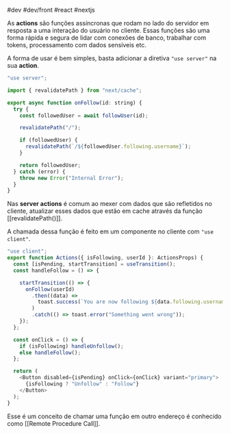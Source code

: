 #dev #dev/front #react #nextjs

As **actions** são funções assíncronas que rodam no lado do servidor em resposta a uma interação do usuário no cliente. Essas funções são uma forma rápida e segura de lidar com conexões de banco, trabalhar com tokens, processamento com dados sensíveis etc.

A forma de usar é bem simples, basta adicionar a diretiva `"use server"` na sua **action**.

```javascript
"use server";

import { revalidatePath } from "next/cache";

export async function onFollow(id: string) {
  try {
    const followedUser = await followUser(id);

    revalidatePath("/");

    if (followedUser) {
      revalidatePath(`/${followedUser.following.username}`);
    }

    return followedUser;
  } catch (error) {
    throw new Error("Internal Error");
  }
}
```

Nas **server actions** é comum ao mexer com dados que são refletidos no cliente, atualizar esses dados que estão em cache através da função [[revalidatePath()]].

A chamada dessa função é feito em um componente no cliente com `"use client"`.

```javascript
"use client";
export function Actions({ isFollowing, userId }: ActionsProps) {
  const [isPending, startTransition] = useTransition();
  const handleFollow = () => {

    startTransition(() => {
      onFollow(userId)
        .then((data) =>
          toast.success(`You are now following ${data.following.username}`)
        )
        .catch(() => toast.error("Something went wrong"));
    });
  };

  const onClick = () => {
    if (isFollowing) handleUnfollow();
    else handleFollow();
  };

  return (
    <Button disabled={isPending} onClick={onClick} variant="primary"> 
      {isFollowing ? "Unfollow" : "Follow"}
    </Button>
  );
}
```

Esse é um conceito de chamar uma função em outro endereço é conhecido como [[Remote Procedure Call]].